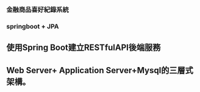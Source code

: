 ### 金融商品喜好紀錄系統
### springboot + JPA
## 使用Spring Boot建立RESTfulAPI後端服務
## Web Server+ Application Server+Mysql的三層式架構。

